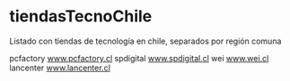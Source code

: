 # tiendasTecnoChile

Listado con tiendas de tecnología en chile, separados por región comuna

pcfactory www.pcfactory.cl
spdigital www.spdigital.cl
wei www.wei.cl
lancenter www.lancenter.cl

